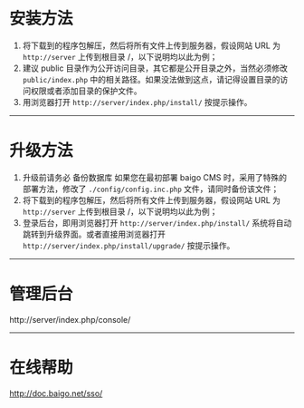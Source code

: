 # 安装方法

1. 将下载到的程序包解压，然后将所有文件上传到服务器，假设网站 URL 为 `http://server` 上传到根目录 /，以下说明均以此为例；
2. 建议 public 目录作为公开访问目录，其它都是公开目录之外，当然必须修改 `public/index.php` 中的相关路径。如果没法做到这点，请记得设置目录的访问权限或者添加目录的保护文件。
3. 用浏览器打开 `http://server/index.php/install/` 按提示操作。

----------

# 升级方法

1. 升级前请务必 备份数据库 如果您在最初部署 baigo CMS 时，采用了特殊的部署方法，修改了 `./config/config.inc.php` 文件，请同时备份该文件；
2. 将下载到的程序包解压，然后将所有文件上传到服务器，假设网站 URL 为 `http://server` 上传到根目录 /，以下说明均以此为例；
3. 登录后台，即用浏览器打开 `http://server/index.php/install/` 系统将自动跳转到升级界面。或者直接用浏览器打开 `http://server/index.php/install/upgrade/` 按提示操作。

----------

# 管理后台

http://server/index.php/console/

----------

# 在线帮助

<http://doc.baigo.net/sso/>

